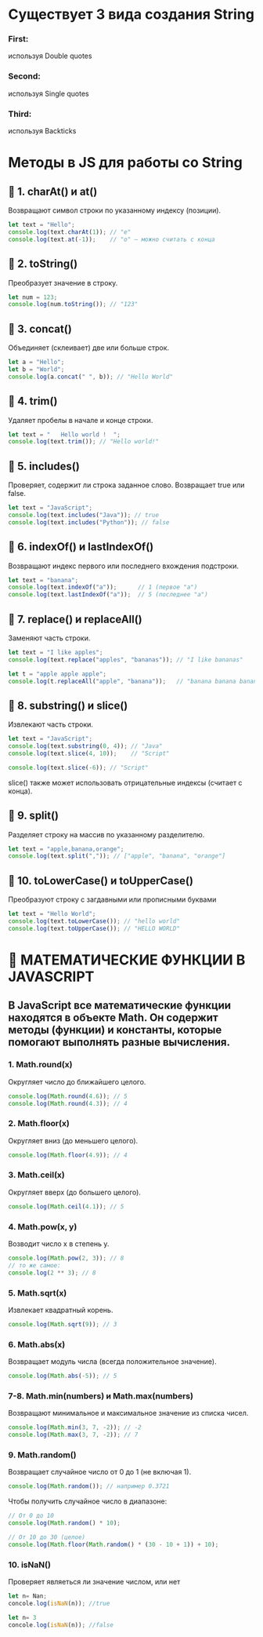 <!-- # 🟨 JAVASCRIPT

## 📘 ЧТО ТАКОЕ JAVASCRIPT  
**JAVASCRIPT (JS)** — ЭТО ЯЗЫК ПРОГРАММИРОВАНИЯ, КОТОРЫЙ ДЕЛАЕТ САЙТЫ **ЖИВЫМИ И ИНТЕРАКТИВНЫМИ**.  
ЕСЛИ **HTML** ОТВЕЧАЕТ ЗА СТРУКТУРУ, А **CSS** ЗА ВНЕШНИЙ ВИД, ТО **JS** УПРАВЛЯЕТ ПОВЕДЕНИЕМ — КЛИКАМИ, ДВИЖЕНИЕМ, ФОРМАМИ И Т.Д.  

ОН РАБОТАЕТ ПРЯМО В БРАУЗЕРЕ, А С ПОМОЩЬЮ **NODE.JS** — ЕЩЁ И НА СЕРВЕРЕ.

---

## ⚙️ ЧТО МОЖНО ДЕЛАТЬ С JAVASCRIPT  
- МЕНЯТЬ ТЕКСТ, КАРТИНКИ И СТИЛИ НА САЙТЕ  
- РЕАГИРОВАТЬ НА ДЕЙСТВИЯ ПОЛЬЗОВАТЕЛЯ  
- ОТПРАВЛЯТЬ И ПОЛУЧАТЬ ДАННЫЕ С СЕРВЕРА  
- ДЕЛАТЬ АНИМАЦИИ И ЭФФЕКТЫ  
- ПИСАТЬ СЕРВЕРЫ, ИГРЫ И МОБИЛЬНЫЕ ПРИЛОЖЕНИЯ  

---

## 🧠 ОСОБЕННОСТИ ЯЗЫКА  
- ЛЕГКО НАЧАТЬ — НЕ НУЖНО КОМПИЛИРОВАТЬ  
- МОЖНО ПИСАТЬ И ЗАПУСКАТЬ ПРЯМО В БРАУЗЕРЕ  
- ПОДДЕРЖИВАЕТ **АСИНХРОННОСТЬ** (ВЫПОЛНЕНИЕ КОДА БЕЗ ЗАДЕРЖЕК)  
- РАБОТАЕТ ПОЧТИ ВЕЗДЕ — НА САЙТЕ, В ПРИЛОЖЕНИИ, НА СЕРВЕРЕ  
- ИМЕЕТ ОГРОМНОЕ КОЛИЧЕСТВО БИБЛИОТЕК И ФРЕЙМВОРКОВ  

---

## 🧩 ПРИМЕРЫ КОДА

### 🔹 ПЕРЕМЕННЫЕ
```js
let name = "Umar";
const age = 20;

### 🔹 ФУНКЦИИ
```js
function hello(name) {
  console.log("Привет, " + name + "!");
}

hello("Умар");

### 🔹 ЦИКЛЫ
```js
for (let i = 1; i <= 3; i++) {
  console.log("Число: " + i);
} -->



<!-- ## 🔁 УСЛОВИЯ И ЦИКЛЫ В JAVASCRIPT

### ✅ УСЛОВНЫЕ ОПЕРАТОРЫ

**`if / else`** — позволяет выполнять код в зависимости от условия.

```javascript
const age = 18;

if (age >= 18) {
  console.log("Доступ разрешён");
} else {
  console.log("Доступ запрещён");
}
```
## Можно использовать else if для проверки нескольких условий:

```javascript
const score = 85;

if (score >= 90) {
  console.log("Оценка: A");
} else if (score >= 75) {
  console.log("Оценка: B");
} else {
  console.log("Оценка ниже B");
}
```

## Тернарный оператор — короткая форма if / else:

```javascript
const isLoggedIn = true;

const message = isLoggedIn ? "Привет!" : "Пожалуйста, войдите.";
console.log(message);
```

### 🔄 ЦИКЛЫ
## for — классический цикл с счётчиком:
 
``` javascript
for (let i = 0; i < 5; i++) {
  console.log("Итерация №", i);
}
```

## while — цикл с условием:
```javascript
let i = 0;

while (i < 5) {
  console.log("Счётчик:", i);
  i++;
}
``` -->




<!-- ### 🔍 SCOPE В JAVASCRIPT
## 💡 ЧТО ТАКОЕ SCOPE

Scope (область видимости) — это зона, в которой можно обращаться к переменной или функции.
Если переменная находится внутри области, мы можем её использовать.
Если вне области — доступ к ней будет невозможен.

Scope помогает JS понимать, где переменная "живет" и где её можно использовать.

### ВИДЫ SCOPE
## 1. 🌍 ГЛОБАЛЬНЫЙ SCOPE
# Переменные, созданные вне функции или блока, имеют глобальную видимость.
# Они доступны везде в коде.

```javascript
let name = "Umar";

function name() {
  console.log(name); // Работает
}
name();
```

## 2. 🧩 ЛОКАЛЬНЫЙ (FUNCTION) SCOPE
# Переменные, объявленные внутри функции, видны только внутри неё.

```javascript
function qq() {
  let slovo = "Hello";
  console.log(slovo); // будет работаь
}
console.log(slovo); // не будет работаь — так как переменная вне области
```

## 3. 🔒 БЛОКОВЫЙ (BLOCK) SCOPE
# Работает с { } — например, в if, for и т.д.
# Переменные, объявленные с let или const, доступны только внутри блока.

```javascript
if (true) {
  let a = 10;
  console.log(a); // правильно
}
console.log(a); //  не правильно — так как нет доступа
```
 -->


<!-- ### 🔁 РЕКУРСИЯ И 🔒 ЗАМЫКАНИЕ В JAVASCRIPT

## 🔁 РЕКУРСИЯ (Recursion)

Рекурсия — это когда функция вызывает саму себя до тех пор, пока не будет достигнуто определённое условие, а после же останавливается.
Рекурсия часто используется для решения задач, которые можно разбить на более мелкие подзадачи, чтобы облегчить работу.

# Например как найти факториал числа (5)
```javascript
function factorial(a){
  if(a==1) return 1; // не ставим 0, так как ответ выдаст 0
  return a * factorial(a - 1);
}

console.log(factorial(5)); // ответ будет-120 ВЕРНО
```
# ⚠️ Важно
Одна из важных моментов, условие для остановки рекурсии должны быть правильной, иначе будет бессконечная рекурсия.


## 🔒 ЗАМЫКАНИЕ (CLOSURE)

Замыкание — это функция, которая запоминает переменные из своего внешнего окружения, даже если внешняя функция уже завершила выполнение.

Например 
```javascript
function qq(){
    let cnt = 0
    return function qw(){
        cnt++
        return cnt
    }
}
let ee=qq()
console.log(ee());//1
console.log(ee());//2
console.log(ee());//3 -->


# Существует 3 вида создания String
### First:
используя Double quotes

### Second:
используя Single quotes

### Third:
используя Backticks


# Методы в JS для работы со String

## 🧩 1. charAt() и at()
Возвращают символ строки по указанному индексу (позиции).

```javascript
let text = "Hello";
console.log(text.charAt(1)); // "e"
console.log(text.at(-1));    // "o" — можно считать с конца
```

## 🧩 2. toString()
Преобразует значение в строку.

```javascript
let num = 123;
console.log(num.toString()); // "123"
```

## 🧩 3. concat()
Объединяет (склеивает) две или больше строк.

```javascript
let a = "Hello";
let b = "World";
console.log(a.concat(" ", b)); // "Hello World"
```

## 🧩 4. trim()
Удаляет пробелы в начале и конце строки.

```javascript
let text = "   Hello world !  ";
console.log(text.trim()); // "Hello world!"
```

## 🧩 5. includes()
Проверяет, содержит ли строка заданное слово. Возвращает true или false.

```javascript
let text = "JavaScript";
console.log(text.includes("Java")); // true
console.log(text.includes("Python")); // false
```

## 🧩 6. indexOf() и lastIndexOf()
Возвращают индекс первого или последнего вхождения подстроки.

```javascript
let text = "banana";
console.log(text.indexOf("a"));      // 1 (первое "a")
console.log(text.lastIndexOf("a"));  // 5 (последнее "a")
```

## 🧩 7. replace() и replaceAll()
Заменяют часть строки.


```javascript
let text = "I like apples";
console.log(text.replace("apples", "bananas")); // "I like bananas"

let t = "apple apple apple";
console.log(t.replaceAll("apple", "banana"));   // "banana banana banana"
```

## 🧩 8. substring() и slice()
Извлекают часть строки.

```javascript
let text = "JavaScript";
console.log(text.substring(0, 4)); // "Java"
console.log(text.slice(4, 10));    // "Script"

console.log(text.slice(-6)); // "Script"

```

slice() также может использовать отрицательные индексы (считает с конца).

## 🧩 9. split()
Разделяет строку на массив по указанному разделителю.

```javascript
let text = "apple,banana,orange";
console.log(text.split(",")); // ["apple", "banana", "orange"]
```

## 🧩 10. toLowerCase() и toUpperCase()
Преобразуют строку с загдавными или прописными буквами

```javascript
let text = "Hello World";
console.log(text.toLowerCase()); // "hello world"
console.log(text.toUpperCase()); // "HELLO WORLD"
```



# 🧮 МАТЕМАТИЧЕСКИЕ ФУНКЦИИ В JAVASCRIPT
## В JavaScript все математические функции находятся в объекте Math. Он содержит методы (функции) и константы, которые помогают выполнять разные вычисления.


### 1. Math.round(x)
Округляет число до ближайшего целого.

```javascript
console.log(Math.round(4.6)); // 5
console.log(Math.round(4.3)); // 4
```

### 2. Math.floor(x)
Округляет вниз (до меньшего целого).

```javascript
console.log(Math.floor(4.9)); // 4
```

### 3. Math.ceil(x)
Округляет вверх (до большего целого).

```javascript
console.log(Math.ceil(4.1)); // 5
```

### 4. Math.pow(x, y)
Возводит число x в степень y.

```javascript
console.log(Math.pow(2, 3)); // 8
// то же самое: 
console.log(2 ** 3); // 8
```

### 5. Math.sqrt(x)
Извлекает квадратный корень.

```javascript
console.log(Math.sqrt(9)); // 3
```

### 6. Math.abs(x)
Возвращает модуль числа (всегда положительное значение).

```javascript
console.log(Math.abs(-5)); // 5
```

### 7-8. Math.min(numbers) и Math.max(numbers)
Возвращают минимальное и максимальное значение из списка чисел.

```javascript
console.log(Math.min(3, 7, -2)); // -2
console.log(Math.max(3, 7, -2)); // 7
```

### 9. Math.random()
Возвращает случайное число от 0 до 1 (не включая 1).

```javascript
console.log(Math.random()); // например 0.3721
```

Чтобы получить случайное число в диапазоне:
```javascript
// От 0 до 10
console.log(Math.random() * 10);

// От 10 до 30 (целое)
console.log(Math.floor(Math.random() * (30 - 10 + 1)) + 10);
```

### 10. isNaN()
Проверяет являеться ли значение числом, или нет

```javascript
let n= Nan;
concole.log(isNaN(n)); //true

let n= 3
concole.log(isNaN(n)); //false
```